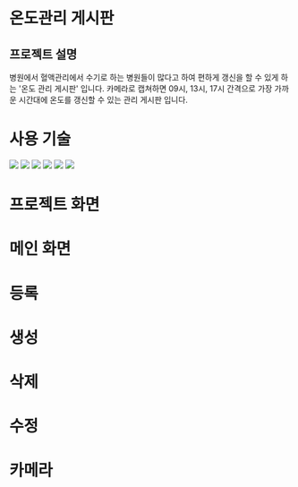 # 온도관리 게시판

<h2>프로젝트 설명</h2>
병원에서 혈액관리에서 수기로 하는 병원들이 많다고 하여
편하게 갱신을 할 수 있게 하는 '온도 관리 게시판' 입니다.
카메라로 캡쳐하면 09시, 13시, 17시 간격으로 가장 가까운 시간대에
온도를 갱신할 수 있는 관리 게시판 입니다.

# 사용 기술
<img src="https://img.shields.io/badge/java-007396?style=for-the-badge&logo=java&logoColor=white">
<img src="https://img.shields.io/badge/Spring%20Boot-6DB33F?style=flat-square&logo=Spring%20Boot&logoColor=black"/>
<img src="https://img.shields.io/badge/vue.js-4FC08D?style=for-the-badge&logo=vue.js&logoColor=white">
<img src="https://img.shields.io/badge/javascript-F7DF1E?style=for-the-badge&logo=javascript&logoColor=black">
<img src="https://img.shields.io/badge/css-1572B6?style=for-the-badge&logo=css3&logoColor=white">
<img src="https://img.shields.io/badge/mysql-4479A1?style=for-the-badge&logo=mysql&logoColor=white">


# 프로젝트 화면

# 메인 화면

# 등록

# 생성

# 삭제

# 수정

# 카메라
